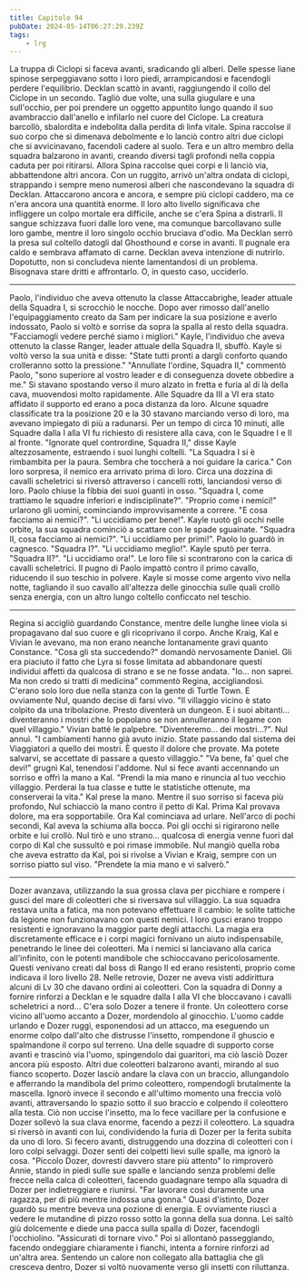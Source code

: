 ```yaml
---
title: Capitolo 94
pubDate: 2024-05-14T06:27:29.239Z
tags:
    - lrg
---
```


La truppa di Ciclopi si faceva avanti, sradicando gli alberi. Delle spesse liane spinose serpeggiavano sotto i loro piedi, arrampicandosi e facendogli perdere l'equilibrio.
Decklan scattò in avanti, raggiungendo il collo del Ciclope in un secondo. Tagliò due volte, una sulla giugulare e una sull'occhio, per poi prendere un oggetto appuntito lungo quando il suo avambraccio dall'anello e infilarlo nel cuore del Ciclope.
La creatura barcollò, sbalordita e indebolita dalla perdita di linfa vitale. Spina raccolse il suo corpo che si dimenava debolmente e lo lanciò contro altri due ciclopi che si avvicinavano, facendoli cadere al suolo. Tera e un altro membro della squadra balzarono in avanti, creando diversi tagli profondi nella coppia caduta per poi ritirarsi. Allora Spina raccolse quei corpi e li lanciò via, abbattendone altri ancora.
Con un ruggito, arrivò un'altra ondata di ciclopi, strappando i sempre meno numerosi alberi che nascondevano la squadra di Decklan.
Attaccarono ancora e ancora, e sempre più ciclopi caddero, ma ce n'era ancora una quantità enorme. Il loro alto livello significava che infliggere un colpo mortale era difficile, anche se c'era Spina a distrarli. Il sangue schizzava fuori dalle loro vene, ma comunque barcollavano sulle loro gambe, mentre il loro singolo occhio bruciava d'odio.
Ma Decklan serrò la presa sul coltello datogli dal Ghosthound e corse in avanti. Il pugnale era caldo e sembrava affamato di carne. Decklan aveva intenzione di nutrirlo. Dopotutto, non si concludeva niente lamentandosi di un problema. Bisognava stare dritti e affrontarlo.
O, in questo caso, ucciderlo.
*****
Paolo, l'individuo che aveva ottenuto la classe Attaccabrighe, leader attuale della Squadra I, si scrocchiò le nocche. Dopo aver rimosso dall'anello l'equipaggiamento creato da Sam per indicare la sua posizione e averlo indossato, Paolo si voltò e sorrise da sopra la spalla al resto della squadra.
"Facciamogli vedere perché siamo i migliori."
Kayle, l'individuo che aveva ottenuto la classe Ranger, leader attuale della Squadra II, sbuffò. Kayle si voltò verso la sua unità e disse: "State tutti pronti a dargli conforto quando crolleranno sotto la pressione."
"Annullate l'ordine, Squadra II," commentò Paolo, "sono superiore al vostro leader e di conseguenza dovete obbedire a me."
Si stavano spostando verso il muro alzato in fretta e furia al di là della cava, muovendosi molto rapidamente. Alle Squadre da III a VI era stato affidato il supporto ed erano a poca distanza da loro. Alcune squadre classificate tra la posizione 20 e la 30 stavano marciando verso di loro, ma avevano impiegato di più a radunarsi. Per un tempo di circa 10 minuti, alle Squadre dalla I alla VI fu richiesto di resistere alla cava, con le Squadre I e II al fronte.
"Ignorate quel contrordine, Squadra II," disse Kayle altezzosamente, estraendo i suoi lunghi coltelli. "La Squadra I si è rimbambita per la paura. Sembra che toccherà a noi guidare la carica."
Con loro sorpresa, il nemico era arrivato prima di loro. Circa una dozzina di cavalli scheletrici si riversò attraverso i cancelli rotti, lanciandosi verso di loro.
Paolo chiuse la fibbia dei suoi guanti in osso. "Squadra I, come trattiamo le squadre inferiori e indisciplinate?".
"Proprio come i nemici!" urlarono gli uomini, cominciando improvvisamente a correre.
"E cosa facciamo ai nemici?".
"Li uccidiamo per bene!".
Kayle ruotò gli occhi nelle orbite, la sua squadra cominciò a scattare con le spade sguainate. "Squadra II, cosa facciamo ai nemici?".
"Li uccidiamo per primi!".
Paolo lo guardò in cagnesco. "Squadra I?".
"Li uccidiamo meglio!".
Kayle sputò per terra. "Squadra II?".
"Li uccidiamo ora!".
Le loro file si scontrarono con la carica di cavalli scheletrici. Il pugno di Paolo impattò contro il primo cavallo, riducendo il suo teschio in polvere. Kayle si mosse come argento vivo nella notte, tagliando il suo cavallo all'altezza delle ginocchia sulle quali crollò senza energia, con un altro lungo coltello conficcato nel teschio.
****
Regina si accigliò guardando Constance, mentre delle lunghe linee viola si propagavano dal suo cuore e gli ricoprivano il corpo. Anche Kraig, Kal e Vivian le avevano, ma non erano neanche lontanamente gravi quanto Constance.
"Cosa gli sta succedendo?" domandò nervosamente Daniel. Gli era piaciuto il fatto che Lyra si fosse limitata ad abbandonare questi individui affetti da qualcosa di strano e se ne fosse andata.
"Io... non saprei. Ma non credo si tratti di medicina" commentò Regina, accigliandosi. C'erano solo loro due nella stanza con la gente di Turtle Town.
E ovviamente Nul, quando decise di farsi vivo.
"Il villaggio vicino è stato colpito da una tribolazione. Presto diventerà un dungeon. E i suoi abitanti... diventeranno i mostri che lo popolano se non annulleranno il legame con quel villaggio."
Vivian batté le palpebre. "Diventeremo... dei mostri...?".
Nul annuì. "I cambiamenti hanno già avuto inizio. State passando dal sistema dei Viaggiatori a quello dei mostri. È questo il dolore che provate. Ma potete salvarvi, se accettate di passare a questo villaggio."
"Va bene, fa' quel che devi!" grugnì Kal, tenendosi l'addome. Nul si fece avanti accennando un sorriso e offrì la mano a Kal.
"Prendi la mia mano e rinuncia al tuo vecchio villaggio. Perderai la tua classe e tutte le statistiche ottenute, ma conserverai la vita."
Kal prese la mano. Mentre il suo sorriso si faceva più profondo, Nul schiacciò la mano contro il petto di Kal. Prima Kal provava dolore, ma era sopportabile. Ora Kal cominciava ad urlare.
Nell'arco di pochi secondi, Kal aveva la schiuma alla bocca. Poi gli occhi si rigirarono nelle orbite e lui crollò. Nul tirò e uno strano... qualcosa di energia venne fuori dal corpo di Kal che sussultò e poi rimase immobile.
Nul mangiò quella roba che aveva estratto da Kal, poi si rivolse a Vivian e Kraig, sempre con un sorriso piatto sul viso. "Prendete la mia mano e vi salverò."
*****
Dozer avanzava, utilizzando la sua grossa clava per picchiare e rompere i gusci del mare di coleotteri che si riversava sul villaggio. La sua squadra restava unita a fatica, ma non potevano effettuare il cambio: le solite tattiche da legione non funzionavano con questi nemici. I loro gusci erano troppo resistenti e ignoravano la maggior parte degli attacchi.
La magia era discretamente efficace e i corpi magici fornivano un aiuto indispensabile, penetrando le linee dei coleotteri.  Ma i nemici si lanciavano alla carica all'infinito,  con le potenti mandibole che schioccavano pericolosamente.
Questi venivano creati dal boss di Rango II ed erano resistenti, proprio come indicava il loro livello 28. Nelle retrovie, Dozer ne aveva visti addirittura alcuni di Lv 30 che davano ordini ai coleotteri.
Con la squadra di Donny a fornire rinforzi a Decklan e le squadre dalla I alla VI che bloccavano i cavalli scheletrici a nord...
C'era solo Dozer a tenere il fronte.
Un coleottero corse vicino all'uomo accanto a Dozer, mordendolo al ginocchio. L'uomo cadde urlando e Dozer ruggì, esponendosi ad un attacco, ma eseguendo un enorme colpo dall'alto che distrusse l'insetto, rompendone il ghuscio e spalmandone il corpo sul terreno. Una delle squadre di supporto corse avanti e trascinò via l'uomo, spingendolo dai guaritori, ma ciò lasciò Dozer ancora più esposto.
Altri due coleotteri balzarono avanti, mirando al suo fianco scoperto. Dozer lasciò andare la clava con un braccio, allungandolo e afferrando la mandibola del primo coleottero, rompendogli brutalmente la mascella.
Ignorò invece il secondo e all'ultimo momento una freccia volò avanti, attraversando lo spazio sotto il suo braccio e colpendo il coleottero alla testa.
Ciò non uccise l'insetto, ma lo fece vacillare per la confusione e Dozer sollevò la sua clava enorme, facendo a pezzi il coleottero. La squadra si riversò in avanti con lui, condividendo la furia di Dozer per la ferita subita da uno di loro. Si fecero avanti, distruggendo una dozzina di coleotteri con i loro colpi selvaggi.
Dozer sentì dei colpetti lievi sulle spalle, ma ignorò la cosa.
"Piccolo Dozer, dovresti davvero stare più attento" lo rimproverò Annie, stando in piedi sulle sue spalle e lanciando senza problemi delle frecce nella calca di coleotteri, facendo guadagnare tempo alla squadra di Dozer per indietreggiare e riunirsi. "Far lavorare così duramente una ragazza, per di più mentre indossa una gonna."
Quasi d'istinto, Dozer guardò su mentre beveva una pozione di energia. E ovviamente riuscì a vedere le mutandine di pizzo rosso sotto la gonna della sua donna.
Lei saltò giù dolcemente e diede una pacca sulla spalla di Dozer, facendogli l'occhiolino. "Assicurati di tornare vivo."
Poi si allontanò passeggiando, facendo ondeggiare chiaramente i fianchi, intenta a fornire rinforzi ad un'altra area.
Sentendo un calore non collegato alla battaglia che gli cresceva dentro, Dozer si voltò nuovamente verso gli insetti con riluttanza.





